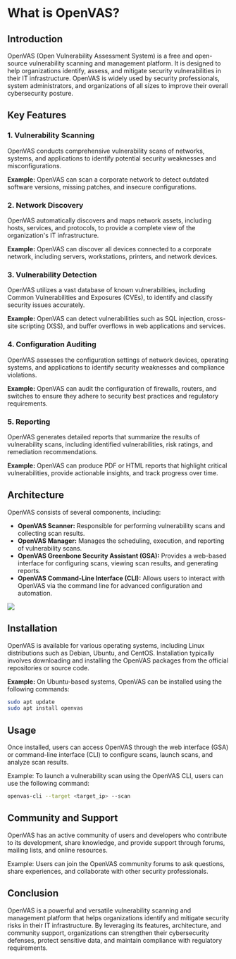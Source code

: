 # What is OpenVAS?

## Introduction

OpenVAS (Open Vulnerability Assessment System) is a free and open-source vulnerability scanning and management platform. It is designed to help organizations identify, assess, and mitigate security vulnerabilities in their IT infrastructure. OpenVAS is widely used by security professionals, system administrators, and organizations of all sizes to improve their overall cybersecurity posture.

## Key Features

### 1. Vulnerability Scanning

OpenVAS conducts comprehensive vulnerability scans of networks, systems, and applications to identify potential security weaknesses and misconfigurations.

**Example:** OpenVAS can scan a corporate network to detect outdated software versions, missing patches, and insecure configurations.

### 2. Network Discovery

OpenVAS automatically discovers and maps network assets, including hosts, services, and protocols, to provide a complete view of the organization's IT infrastructure.

**Example:** OpenVAS can discover all devices connected to a corporate network, including servers, workstations, printers, and network devices.

### 3. Vulnerability Detection

OpenVAS utilizes a vast database of known vulnerabilities, including Common Vulnerabilities and Exposures (CVEs), to identify and classify security issues accurately.

**Example:** OpenVAS can detect vulnerabilities such as SQL injection, cross-site scripting (XSS), and buffer overflows in web applications and services.

### 4. Configuration Auditing

OpenVAS assesses the configuration settings of network devices, operating systems, and applications to identify security weaknesses and compliance violations.

**Example:** OpenVAS can audit the configuration of firewalls, routers, and switches to ensure they adhere to security best practices and regulatory requirements.

### 5. Reporting

OpenVAS generates detailed reports that summarize the results of vulnerability scans, including identified vulnerabilities, risk ratings, and remediation recommendations.

**Example:** OpenVAS can produce PDF or HTML reports that highlight critical vulnerabilities, provide actionable insights, and track progress over time.

## Architecture

OpenVAS consists of several components, including:

- **OpenVAS Scanner:** Responsible for performing vulnerability scans and collecting scan results.
- **OpenVAS Manager:** Manages the scheduling, execution, and reporting of vulnerability scans.
- **OpenVAS Greenbone Security Assistant (GSA):** Provides a web-based interface for configuring scans, viewing scan results, and generating reports.
- **OpenVAS Command-Line Interface (CLI):** Allows users to interact with OpenVAS via the command line for advanced configuration and automation.

![](https://hackertarget.com/images/openvas-tutorial-overview.png)

## Installation

OpenVAS is available for various operating systems, including Linux distributions such as Debian, Ubuntu, and CentOS. Installation typically involves downloading and installing the OpenVAS packages from the official repositories or source code.

**Example:** On Ubuntu-based systems, OpenVAS can be installed using the following commands:

```bash
sudo apt update
sudo apt install openvas
```

## Usage
Once installed, users can access OpenVAS through the web interface (GSA) or command-line interface (CLI) to configure scans, launch scans, and analyze scan results.

Example: To launch a vulnerability scan using the OpenVAS CLI, users can use the following command:

```bash
openvas-cli --target <target_ip> --scan
```

## Community and Support
OpenVAS has an active community of users and developers who contribute to its development, share knowledge, and provide support through forums, mailing lists, and online resources.

Example: Users can join the OpenVAS community forums to ask questions, share experiences, and collaborate with other security professionals.

## Conclusion
OpenVAS is a powerful and versatile vulnerability scanning and management platform that helps organizations identify and mitigate security risks in their IT infrastructure. By leveraging its features, architecture, and community support, organizations can strengthen their cybersecurity defenses, protect sensitive data, and maintain compliance with regulatory requirements.




